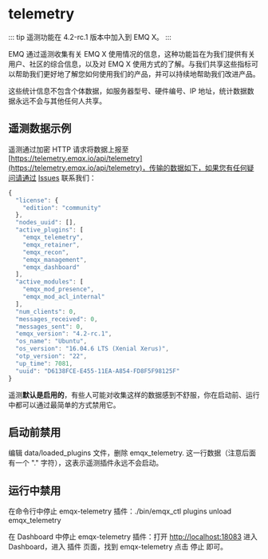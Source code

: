 # telemetry

::: tip 遥测功能在 4.2-rc.1 版本中加入到 EMQ X。 :::

EMQ 通过遥测收集有关 EMQ X 使用情况的信息，这种功能旨在为我们提供有关用户、社区的综合信息，以及对 EMQ X 使用方式的了解。与我们共享这些指标可以帮助我们更好地了解您如何使用我们的产品，并可以持续地帮助我们改进产品。

这些统计信息不包含个体数据，如服务器型号、硬件编号、IP 地址，统计数据数据永远不会与其他任何人共享。

## 遥测数据示例

遥测通过加密 HTTP 请求将数据上报至 [https://telemetry.emqx.io/api/telemetry](https://telemetry.emqx.io/api/telemetry)，传输的数据如下，如果您有任何疑问请通过 [Issues](http://github.com/emqx/emqx/issues) 联系我们：

```javascript
{
  "license": {
    "edition": "community"
  },
  "nodes_uuid": [],
  "active_plugins": [
    "emqx_telemetry",
    "emqx_retainer",
    "emqx_recon",
    "emqx_management",
    "emqx_dashboard"
  ],
  "active_modules": [
    "emqx_mod_presence",
    "emqx_mod_acl_internal"
  ],
  "num_clients": 0,
  "messages_received": 0,
  "messages_sent": 0,
  "emqx_version": "4.2-rc.1",
  "os_name": "Ubuntu",
  "os_version": "16.04.6 LTS (Xenial Xerus)",
  "otp_version": "22",
  "up_time": 7081,
  "uuid": "D6138FCE-E455-11EA-A854-FD8F5F98125F"
}
```

遥测**默认是启用的**，有些人可能对收集这样的数据感到不舒服，你在启动前、运行中都可以通过最简单的方式禁用它。

## 启动前禁用

编辑 data/loaded\_plugins 文件，删除 emqx\_telemetry. 这一行数据（注意后面有一个 "." 字符），这表示遥测插件永远不会启动。

## 运行中禁用

在命令行中停止 emqx-telemetry 插件：./bin/emqx\_ctl plugins unload emqx\_telemetry

在 Dashboard 中停止 emqx-telemetry 插件：打开 [http://localhost:18083](http://localhost:18083) 进入 Dashboard，进入 插件 页面，找到 emqx-telemetry 点击 停止 即可。

